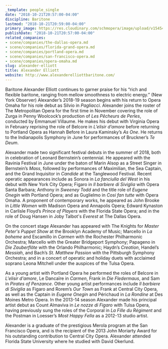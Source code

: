 ```yaml
---
_template: people_single
date: "2018-10-21T20:57:00-04:00"
discipline: Baritone
lastmod: "2018-10-21T20:59:00-04:00"
primary_image: https://res.cloudinary.com/schmopera/image/upload/v1545409169/media/webhook-uploads/1540169875868/ELLIOTT_HEADSHOT2018-small-portrait.jpg.jpg
publishDate: "2018-10-21T20:57:00-04:00"
related_companies:
- scene/companies/the-dallas-opera.md
- scene/companies/florida-grand-opera.md
- scene/companies/portland-opera.md
- scene/companies/san-francisco-opera.md
- scene/companies/opera-omaha.md
slug: alexander-elliott
title: Alexander Elliott
website: http://www.alexanderelliottbaritone.com/
---
```


Baritone Alexander Elliott continues to garner praise for his “rich and flexible baritone, ranging from mellow smoothness to electric energy.” (New York Observer) Alexander’s 2018-19 season begins with his return to Opera Omaha for his role debut as Silvio in *Pagliacci*. Alexander joins the roster of The Metropolitan Opera for the first time in November covering the role of Zurga in Penny Woolcock’s production of *Les Pêcheurs de Perles*, conducted by Emmanuel Villaume. He makes his debut with Virginia Opera in February reprising the role of Belcore in *L’elisir d’amore* before returning to Portland Opera as Hannah Before in Laura Kaminsky’s *As One*. He returns to the Indianapolis Symphony in June for performances of Bruckner’s *Te Deum*. 

Alexander made two significant festival debuts in the summer of 2018, both in celebration of Leonard Bernstein’s centennial. He appeared with the Ravinia Festival in June under the baton of Marin Alsop as a Street Singer in Bernstein’s *Mass*, followed by performances of Maximilian, the Sea Captain, and the Grand Inquisitor in *Candide* at the Tanglewood Festival. Recent operatic appearances include as Sonora in *La fanciulla del West* in his debut with New York City Opera; Figaro in *Il barbiere di Siviglia* with Opera Santa Barbara; Anthony in *Sweeney Todd* and the title role of *Eugene Onegin* with Portland Opera; and as Guglielmo in *Cosi fan tutte* with Opera Omaha. A proponent of contemporary works, he appeared as John Brooke in *Little Women* with Madison Opera and Annapolis Opera; Edward Kynaston in Carlisle Floyd’s *Prince of Players* with the Florida State Opera; and in the role of Doug Hansen in Joby Talbot's *Everest* at The Dallas Opera.

On the concert stage Alexander has appeared with The Knights for *Master Peter's Puppet Show* at the Brooklyn Academy of Music; Marcello in *La boheme* and Escamillo in *Carmen* with the Rochester Philharmonic Orchestra; Marcello with the Greater Bridgeport Symphony; Papageno in *Die Zauberflöte* with the Orlando Philharmonic; Haydn’s *Creation*, Handel’s *Messiah*, and Bach’s *St. Matthew Passion* with the Pittsburgh Symphony Orchestra; and in a concert of operatic and holiday duets with acclaimed soprano Leona Mitchell under the auspices of the Tulsa Opera.

As a young artist with Portland Opera he performed the roles of Belcore in *L'elisir d'amore*, Le Dancaïre in *Carmen*, Frank in *Die Fledermaus*, and Sam in *Pirates of Penzance*. Other young artist performances include *Il barbiere di Siviglia* as Figaro and Rorem’s *Our Town* as Frank at Central City Opera, as well as the Captain in *Eugene Onegin* and Périchaud in *La Rondine* at Des Moines Metro Opera. In the 2013-14 season Alexander made his principal artist debut as Count Almaviva in *Le nozze di Figaro* with Tulsa Opera, having previously sung the roles of the Corporal in *La Fille du Régiment* and the Postman in Loesser’s *Most Happy Fella* as a 2012-13 studio artist. 

Alexander is a graduate of the prestigious Merola program at the San Francisco Opera, and is the recipient of the 2013 John Moriarty Award for his outstanding contribution to Central City Opera. Alexander attended Florida State University where he studied with David Okerlund.
